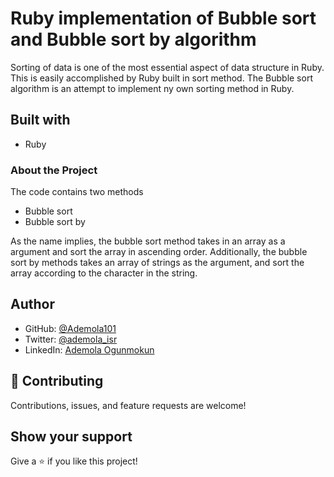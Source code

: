 # Ruby implementation of Bubble sort and Bubble sort by algorithm

Sorting of data is one of the most essential aspect of data structure in Ruby. This is easily accomplished by Ruby built in sort method. The Bubble sort algorithm is an attempt to implement ny own sorting method in Ruby.

## Built with

* Ruby

### About the Project

The code contains two methods

* Bubble sort
* Bubble sort by
  
As the name implies, the bubble sort method takes in an array as a argument and sort the array in ascending order. Additionally, the bubble sort by methods takes an array of strings as the argument, and sort the array according to the character in the string.

## Author

* GitHub: [@Ademola101](https://github.com/Ademola101)
* Twitter: [@ademola_isr](https://twitter.com/ademola_isr)
* LinkedIn: [Ademola Ogunmokun](https://linkedin.com/in/ademola-ogunmokun-492575203)

## 🤝 Contributing

Contributions, issues, and feature requests are welcome!

## Show your support

Give a ⭐️ if you like this project!
